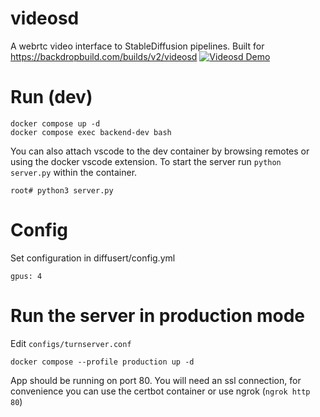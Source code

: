# videosd

A webrtc video interface to StableDiffusion pipelines. Built for https://backdropbuild.com/builds/v2/videosd
[![Videosd Demo](http://img.youtube.com/vi/1qMRPK1l_xw/0.jpg)](http://www.youtube.com/watch?v=1qMRPK1l_xw "Videosd Demo - Backdropbuild v2")


# Run (dev)

```
docker compose up -d
docker compose exec backend-dev bash
```

You can also attach vscode to the dev container by browsing remotes or using the docker vscode extension.
To start the server run `python server.py` within the container.

```
root# python3 server.py
```

# Config
Set configuration in diffusert/config.yml

```
gpus: 4
```

# Run the server in production mode

Edit `configs/turnserver.conf`

```
docker compose --profile production up -d
```

App should be running on port 80. You will need an ssl connection, for convenience you can use the certbot container or use ngrok (`ngrok http 80`)
